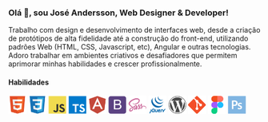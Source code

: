 ### Olá 👋, sou José Andersson, Web Designer & Developer!
Trabalho com design e desenvolvimento de interfaces web, desde a criação de protótipos de alta fidelidade até a construção do front-end, utilizando padrões Web (HTML, CSS, Javascript, etc), Angular e outras tecnologias. Adoro trabalhar em ambientes criativos e desafiadores que permitem aprimorar minhas habilidades e crescer profissionalmente.

<h4>Habilidades</h4>

  <img src="https://raw.githubusercontent.com/devicons/devicon/master/icons/html5/html5-original.svg" alt="HTML5 Logo" width="36" height="36" /> <img src="https://raw.githubusercontent.com/devicons/devicon/master/icons/css3/css3-original.svg" alt="CSS3 Logo" width="36" height="36" /> <img src="https://raw.githubusercontent.com/devicons/devicon/master/icons/javascript/javascript-original.svg" alt="JavaScript Logo" width="36" height="36" /> <img src="https://raw.githubusercontent.com/devicons/devicon/master/icons/typescript/typescript-plain.svg" alt="Typescript Logo" width="36" height="36" /> <img src="https://raw.githubusercontent.com/devicons/devicon/master/icons/angularjs/angularjs-plain.svg" alt="Angular Logo" width="36" height="36" /> <img src="https://raw.githubusercontent.com/devicons/devicon/master/icons/bootstrap/bootstrap-plain.svg" alt="Bootstrap Logo" width="36" height="36" /> <img src="https://raw.githubusercontent.com/devicons/devicon/master/icons/sass/sass-original.svg" alt="SASS Logo" width="36" height="36" /> <img src="https://raw.githubusercontent.com/devicons/devicon/master/icons/jquery/jquery-plain-wordmark.svg" alt="jQuery Logo" width="36" height="36" /> <img src="https://raw.githubusercontent.com/devicons/devicon/master/icons/wordpress/wordpress-plain.svg" alt="Wordpress Logo" width="36" height="36" /> <img src="https://raw.githubusercontent.com/devicons/devicon/master/icons/git/git-original.svg" alt="Git Logo" width="36" height="36" /> <img src="https://raw.githubusercontent.com/devicons/devicon/master/icons/figma/figma-original.svg" alt="Figma Logo" width="36" height="36" /> <img src="https://raw.githubusercontent.com/devicons/devicon/master/icons/photoshop/photoshop-plain.svg" alt="Photoshop Logo" width="36" height="36" />

<!--
[![Top Langs](https://github-readme-stats.vercel.app/api/top-langs/?username=jamfreire&hide=java,html,css,scss&locale=pt-br)](https://github.com/anuraghazra/github-readme-stats)
-->
<!--
**jamfreire/jamfreire** is a ✨ _special_ ✨ repository because its `README.md` (this file) appears on your GitHub profile.

Here are some ideas to get you started:

- 🔭 I’m currently working on ...
- 🌱 I’m currently learning ...
- 👯 I’m looking to collaborate on ...
- 🤔 I’m looking for help with ...
- 💬 Ask me about ...
- 📫 How to reach me: ...
- 😄 Pronouns: ...
- ⚡ Fun fact: ...
-->

